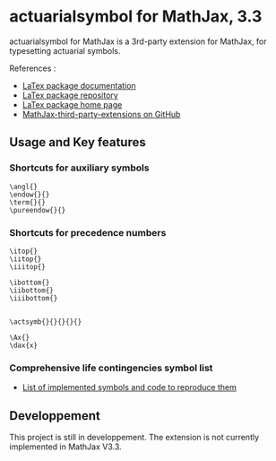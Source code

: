 # actuarialsymbol for MathJax, 3.3

actuarialsymbol for MathJax is a 3rd-party extension for MathJax, for typesetting actuarial symbols.

References :

- [LaTex package documentation](https://ctan.math.illinois.edu/macros/latex/contrib/actuarialsymbol/actuarialsymbol.pdf)
- [LaTex package repository](https://gitlab.com/vigou3/actuarialsymbol)
- [LaTex package home page](https://vigou3.gitlab.io/actuarialsymbol/)
- [MathJax-third-party-extensions on GitHub](https://github.com/mathjax/MathJax-third-party-extensions)

## Usage and Key features
 
### Shortcuts for auxiliary symbols
    
    \angl{}
    \endow{}{}
    \term{}{}
    \pureendow{}{}
    
### Shortcuts for precedence numbers

    \itop{}
    \iitop{}
    \iiitop{}
    
    \ibottom{}
    \iibottom{}
    \iiibottom{}

    
    \actsymb{}{}{}{}{}
   
    \Ax{}
    \dax{x}

### Comprehensive life contingencies symbol list

- [List of implemented symbols and code to reproduce them](https://madev34.github.io/actuarialsymbol-MathJax/)


## Developpement
This project is still in developpement. The extension is not currently implemented in MathJax V3.3.
